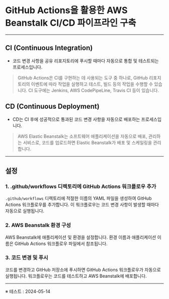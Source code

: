 ﻿# GitHub Actions을 활용한 AWS Beanstalk CI/CD 파이프라인 구축


---

## CI (Continuous Integration)

-   코드 변경 사항을 공유 리포지토리에 푸시할 때마다 자동으로 통합 및 테스트되는 프로세스입니다. 

> GitHub Actions은 CI를 구현하는 데 사용되는 도구 중 하나로, GitHub 리포지토리의 이벤트에 따라 작업을 실행하고 테스트, 빌드 등의 작업을 수행할 수 있습니다. CI 도구에는 Jenkins, AWS CodePipeLine, Travis CI 등이 있습니다.
## CD (Continuous Deployment)

- CD는 CI 후에 성공적으로 통과된 코드 변경 사항을 자동으로 배포하는 프로세스입니다.

> AWS Elastic Beanstalk는 소프트웨어 애플리케이션을 자동으로 배포, 관리하는 서비스로, 코드를 업로드하면 Elastic Beanstalk가 배포 및 스케일링을 관리합니다.
---

## 설정
 ### 1. .github/workflows 디렉토리에 GitHub Actions 워크플로우 추가
   `.github/workflows` 디렉토리에 적절한 이름의 YAML 파일을 생성하여 GitHub Actions 워크플로우를 추가합니다. 이 워크플로우는 코드 변경 사항이 발생할 때마다 자동으로 실행됩니다.

 ### 2. AWS Beanstalk 환경 구성
   AWS Beanstalk에 애플리케이션 및 환경을 설정합니다. 환경 이름과 애플리케이션 이름은 GitHub Actions 워크플로우 파일에서 참조됩니다.

 ### 3. 코드 변경 및 푸시
   코드를 변경하고 GitHub 저장소에 푸시하면 GitHub Actions 워크플로우가 자동으로 실행됩니다. 워크플로우는 코드를 테스트하고 AWS Beanstalk에 배포합니다.


---

※ 테스트 : 2024-05-14
